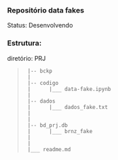 ### Repositório data fakes

Status: Desenvolvendo

### Estrutura:

diretório: PRJ
 >      |-- bckp
 >      |
 >      |-- codigo
 >      |      |___ data-fake.ipynb
 >      |
 >      |-- dados
 >      |      |___ dados_fake.txt
 >      |
 >      |
 >      |-- bd_prj.db
 >      |      |___ brnz_fake
 >      |
 >      |
 >      |___ readme.md
